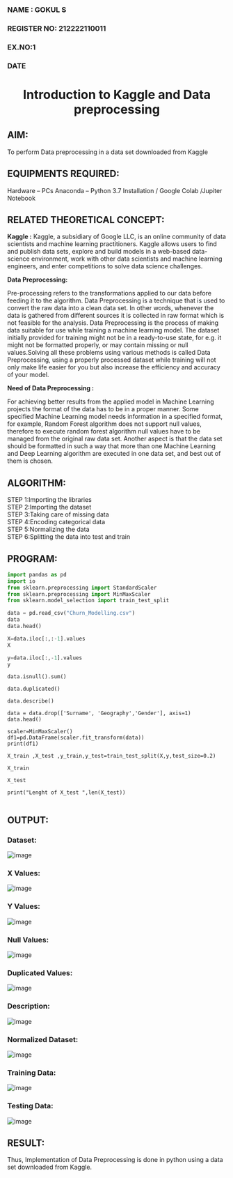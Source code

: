 <H3>NAME       : GOKUL S</H3>
<H3>REGISTER NO: 212222110011</H3>
<H3>EX.NO:1</H3>
<H3>DATE</H3>
<H1 ALIGN =CENTER> Introduction to Kaggle and Data preprocessing</H1>

## AIM:

To perform Data preprocessing in a data set downloaded from Kaggle

## EQUIPMENTS REQUIRED:
Hardware – PCs
Anaconda – Python 3.7 Installation / Google Colab /Jupiter Notebook

## RELATED THEORETICAL CONCEPT:

**Kaggle :**
Kaggle, a subsidiary of Google LLC, is an online community of data scientists and machine learning practitioners. Kaggle allows users to find and publish data sets, explore and build models in a web-based data-science environment, work with other data scientists and machine learning engineers, and enter competitions to solve data science challenges.

**Data Preprocessing:**

Pre-processing refers to the transformations applied to our data before feeding it to the algorithm. Data Preprocessing is a technique that is used to convert the raw data into a clean data set. In other words, whenever the data is gathered from different sources it is collected in raw format which is not feasible for the analysis.
Data Preprocessing is the process of making data suitable for use while training a machine learning model. The dataset initially provided for training might not be in a ready-to-use state, for e.g. it might not be formatted properly, or may contain missing or null values.Solving all these problems using various methods is called Data Preprocessing, using a properly processed dataset while training will not only make life easier for you but also increase the efficiency and accuracy of your model.

**Need of Data Preprocessing :**

For achieving better results from the applied model in Machine Learning projects the format of the data has to be in a proper manner. Some specified Machine Learning model needs information in a specified format, for example, Random Forest algorithm does not support null values, therefore to execute random forest algorithm null values have to be managed from the original raw data set.
Another aspect is that the data set should be formatted in such a way that more than one Machine Learning and Deep Learning algorithm are executed in one data set, and best out of them is chosen.


## ALGORITHM:
STEP 1:Importing the libraries<BR>
STEP 2:Importing the dataset<BR>
STEP 3:Taking care of missing data<BR>
STEP 4:Encoding categorical data<BR>
STEP 5:Normalizing the data<BR>
STEP 6:Splitting the data into test and train<BR>

##  PROGRAM:
```py
import pandas as pd
import io
from sklearn.preprocessing import StandardScaler
from sklearn.preprocessing import MinMaxScaler
from sklearn.model_selection import train_test_split

data = pd.read_csv("Churn_Modelling.csv")
data
data.head()

X=data.iloc[:,:-1].values
X

y=data.iloc[:,-1].values
y
```
```
data.isnull().sum()

data.duplicated()

data.describe()

data = data.drop(['Surname', 'Geography','Gender'], axis=1)
data.head()

scaler=MinMaxScaler()
df1=pd.DataFrame(scaler.fit_transform(data))
print(df1)
```
```
X_train ,X_test ,y_train,y_test=train_test_split(X,y,test_size=0.2)

X_train

X_test

print("Lenght of X_test ",len(X_test))


```
## OUTPUT:
### Dataset:
![image](https://github.com/user-attachments/assets/cf64da8e-2212-4fec-8fc1-c534870ede38)
### X Values:
![image](https://github.com/user-attachments/assets/dfed917d-1c86-4adc-a569-afb5b5aaf6b8)
### Y Values:
![image](https://github.com/user-attachments/assets/574d57e6-c08b-4163-8e46-2593f17790d8)
### Null Values:
![image](https://github.com/user-attachments/assets/34969999-611c-499a-b7e9-93463c8c00ba)
### Duplicated Values:
![image](https://github.com/user-attachments/assets/064e9f31-c10e-48fa-a3c0-4b96501dcd82)
### Description:
![image](https://github.com/user-attachments/assets/787522e4-397a-44c3-9267-f1d3ee43f0f5)
### Normalized Dataset:
![image](https://github.com/user-attachments/assets/538f8671-ce09-4103-a8c7-4ab6536fba44)
### Training Data:
![image](https://github.com/user-attachments/assets/712e9ce1-ec8b-4e3f-bc7c-b0909c17fd63)
### Testing Data:
![image](https://github.com/user-attachments/assets/7e0016ce-e25a-4989-95c9-54738ba29ea3)


## RESULT:
Thus, Implementation of Data Preprocessing is done in python  using a data set downloaded from Kaggle.


